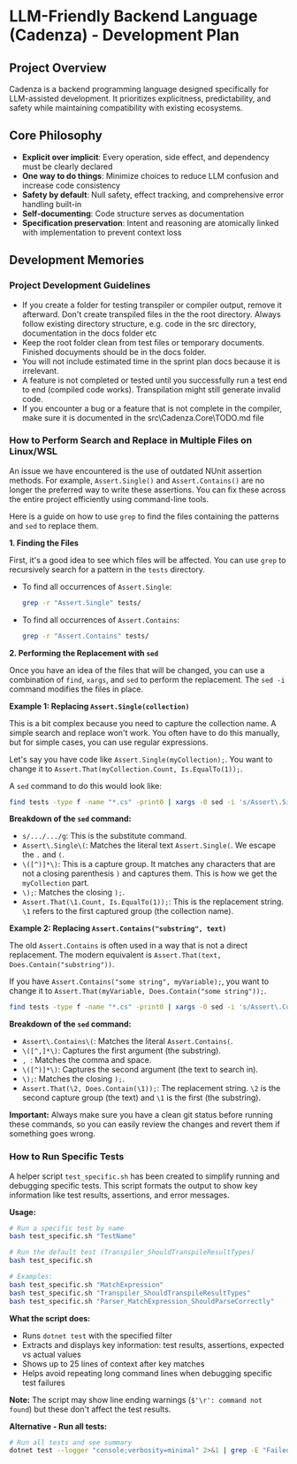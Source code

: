 # LLM-Friendly Backend Language (Cadenza) - Development Plan

## Project Overview
Cadenza is a backend programming language designed specifically for LLM-assisted development. It prioritizes explicitness, predictability, and safety while maintaining compatibility with existing ecosystems.

## Core Philosophy
- **Explicit over implicit**: Every operation, side effect, and dependency must be clearly declared
- **One way to do things**: Minimize choices to reduce LLM confusion and increase code consistency
- **Safety by default**: Null safety, effect tracking, and comprehensive error handling built-in
- **Self-documenting**: Code structure serves as documentation
- **Specification preservation**: Intent and reasoning are atomically linked with implementation to prevent context loss

## Development Memories

### Project Development Guidelines
- If you create a folder for testing transpiler or compiler output, remove it afterward. Don't create transpiled files in the the root directory. Always follow existing directory structure, e.g. code in the src directory, documentation in the docs folder etc
- Keep the root folder clean from test files or temporary documents. Finished docuyments should be in the docs folder.
- You will not include estimated time in the sprint plan docs because it is irrelevant.
- A feature is not completed or tested until you successfully run a test end to end (compiled code works). Transpilation might still generate invalid code.
- If you encounter a bug or a feature that is not complete in the compiler, make sure it is documented in the src\Cadenza.Core\TODO.md file


### How to Perform Search and Replace in Multiple Files on Linux/WSL

An issue we have encountered is the use of outdated NUnit assertion methods. For example, `Assert.Single()` and `Assert.Contains()` are no longer the preferred way to write these assertions. You can fix these across the entire project efficiently using command-line tools.

Here is a guide on how to use `grep` to find the files containing the patterns and `sed` to replace them.

**1. Finding the Files**

First, it's a good idea to see which files will be affected. You can use `grep` to recursively search for a pattern in the `tests` directory.

*   To find all occurrences of `Assert.Single`:
    ```bash
    grep -r "Assert.Single" tests/
    ```
*   To find all occurrences of `Assert.Contains`:
    ```bash
    grep -r "Assert.Contains" tests/
    ```

**2. Performing the Replacement with `sed`**

Once you have an idea of the files that will be changed, you can use a combination of `find`, `xargs`, and `sed` to perform the replacement. The `sed -i` command modifies the files in place.

**Example 1: Replacing `Assert.Single(collection)`**

This is a bit complex because you need to capture the collection name. A simple search and replace won't work. You often have to do this manually, but for simple cases, you can use regular expressions.

Let's say you have code like `Assert.Single(myCollection);`. You want to change it to `Assert.That(myCollection.Count, Is.EqualTo(1));`.

A `sed` command to do this would look like:

```bash
find tests -type f -name "*.cs" -print0 | xargs -0 sed -i 's/Assert\.Single(\([^)]*\));/Assert.That(\1.Count, Is.EqualTo(1));/g'
```

**Breakdown of the `sed` command:**
*   `s/.../.../g`: This is the substitute command.
*   `Assert\.Single\(`: Matches the literal text `Assert.Single(`. We escape the `.` and `(`.
*   `\([^)]*\)`: This is a capture group. It matches any characters that are not a closing parenthesis `)` and captures them. This is how we get the `myCollection` part.
*   `\);`: Matches the closing `);`.
*   `Assert.That(\1.Count, Is.EqualTo(1));`: This is the replacement string. `\1` refers to the first captured group (the collection name).

**Example 2: Replacing `Assert.Contains("substring", text)`**

The old `Assert.Contains` is often used in a way that is not a direct replacement. The modern equivalent is `Assert.That(text, Does.Contain("substring"))`.

If you have `Assert.Contains("some string", myVariable);`, you want to change it to `Assert.That(myVariable, Does.Contain("some string"));`.

```bash
find tests -type f -name "*.cs" -print0 | xargs -0 sed -i 's/Assert\.Contains(\([^,]*\), \([^)]*\));/Assert.That(\2, Does.Contain(\1));/g'
```

**Breakdown of the `sed` command:**
*   `Assert\.Contains\(`: Matches the literal `Assert.Contains(`.
*   `\([^,]*\)`: Captures the first argument (the substring).
*   `, `: Matches the comma and space.
*   `\([^)]*\)`: Captures the second argument (the text to search in).
*   `\);`: Matches the closing `);`.
*   `Assert.That(\2, Does.Contain(\1));`: The replacement string. `\2` is the second capture group (the text) and `\1` is the first (the substring).

**Important:** Always make sure you have a clean git status before running these commands, so you can easily review the changes and revert them if something goes wrong.

### How to Run Specific Tests

A helper script `test_specific.sh` has been created to simplify running and debugging specific tests. This script formats the output to show key information like test results, assertions, and error messages.

**Usage:**
```bash
# Run a specific test by name
bash test_specific.sh "TestName"

# Run the default test (Transpiler_ShouldTranspileResultTypes)
bash test_specific.sh

# Examples:
bash test_specific.sh "MatchExpression"
bash test_specific.sh "Transpiler_ShouldTranspileResultTypes"
bash test_specific.sh "Parser_MatchExpression_ShouldParseCorrectly"
```

**What the script does:**
- Runs `dotnet test` with the specified filter
- Extracts and displays key information: test results, assertions, expected vs actual values
- Shows up to 25 lines of context after key matches
- Helps avoid repeating long command lines when debugging specific test failures

**Note:** The script may show line ending warnings (`$'\r': command not found`) but these don't affect the test results.

**Alternative - Run all tests:**
```bash
# Run all tests and see summary
dotnet test --logger "console;verbosity=minimal" 2>&1 | grep -E "Failed:.*Passed:" | tail -1
```
